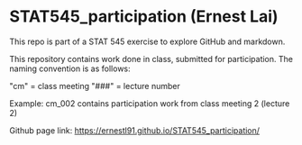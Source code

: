 # STAT545_participation (Ernest Lai)

This repo is part of a STAT 545 exercise to explore GitHub and markdown.

This repository contains work done in class, submitted for participation. The naming convention is as follows:

"cm" = class meeting
"###" = lecture number

Example: cm_002 contains participation work from class meeting 2 (lecture 2)

Github page link: https://ernestl91.github.io/STAT545_participation/
